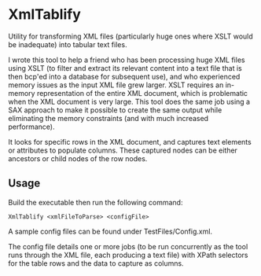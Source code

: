 # XmlTablify

Utility for transforming XML files (particularly huge ones where XSLT would be inadequate) into tabular text files.

I wrote this tool to help a friend who has been processing huge XML files using XSLT (to filter and extract its relevant content into a text file that is then bcp'ed into a database for subsequent use), and who experienced memory issues as the input XML file grew larger. XSLT requires an in-memory representation of the entire XML document, which is problematic when the XML document is very large. This tool does the same job using a SAX approach to make it possible to create the same output while eliminating the memory constraints (and with much increased performance).

It looks for specific rows in the XML document, and captures text elements or attributes to populate columns. These captured nodes can be either ancestors or child nodes of the row nodes.

## Usage

Build the executable then run the following command:

    XmlTablify <xmlFileToParse> <configFile>

A sample config files can be found under TestFiles/Config.xml.

The config file details one or more jobs (to be run concurrently as the tool runs through the XML file, each producing a text file) with XPath selectors for the table rows and the data to capture as columns.

